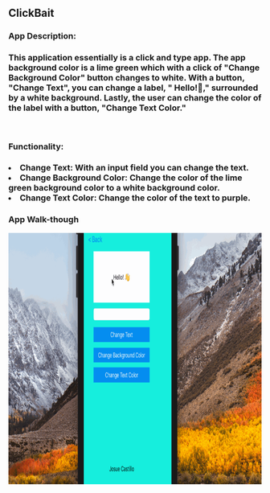 ## ClickBait

### App Description:

<h3>
This application essentially is a click and type app. The app background color is a lime green which with a click of "Change Background Color" button changes to white. With a button, "Change Text", you can change a label, " Hello!👋," surrounded by a white background. Lastly, the user can change the color of the label with a button, "Change Text Color."

</h3>
<br>

### Functionality:

<h3>
<li>Change Text: With an input field you can change the text.</li>
<li>Change Background Color: Change the color of the lime green background color to a white background color.</li>
<li>Change Text Color: Change the color of the text to purple. </li>
</h3>

### App Walk-though

<img height="500px" width="600px" src="Appgif.gif" width=200><br>

